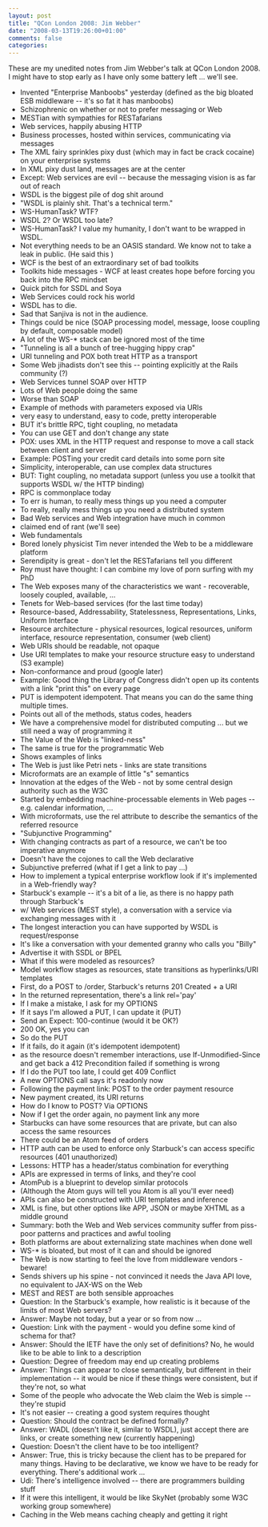 ```yaml
---
layout: post
title: "QCon London 2008: Jim Webber"
date: "2008-03-13T19:26:00+01:00"
comments: false
categories: 
---
```


<p>These are my unedited notes from Jim Webber's talk at QCon London 2008.
I might have to stop early as I have only some battery left ... we'll see.</p>

<ul>
<li>Invented "Enterprise Manboobs" yesterday (defined as the big bloated ESB middleware -- it's so fat it has manboobs)</li>
<li>Schizophrenic on whether or not to prefer messaging or Web</li>
<li>MESTian with sympathies for RESTafarians</li>
<li>Web services, happily abusing HTTP</li>
<li>Business processes, hosted within services, communicating via messages</li>
<li>The XML fairy sprinkles pixy dust (which may in fact be crack cocaine) on your enterprise systems</li>
<li>In XML pixy dust land, messages are at the center</li>
<li>Except: Web services are evil -- because the messaging vision is as far out of reach</li>
<li>WSDL is the biggest pile of dog shit around</li>
<li>"WSDL is plainly shit. That's a technical term."</li>
<li>WS-HumanTask? WTF?</li>
<li>WSDL 2? Or WSDL too late?</li>
<li>WS-HumanTask? I value my humanity, I don't want to be wrapped in WSDL.</li>
<li>Not everything needs to be an OASIS standard. We know not to take a leak in public. (He said this )</li>
<li>WCF is the best of an extraordinary set of bad toolkits</li>
<li>Toolkits hide messages - WCF at least creates hope before forcing you back into the RPC mindset</li>
<li>Quick pitch for SSDL and Soya</li>
<li>Web Services could rock his world</li>
<li>WSDL has to die.</li>
<li>Sad that Sanjiva is not in the audience.</li>
<li>Things could be nice (SOAP processing model, message, loose coupling by default, composable model)</li>
<li>A lot of the WS-* stack can be ignored most of the time</li>
<li>"Tunneling is all a bunch of tree-hugging hippy crap"</li>
<li>URI tunneling and POX both treat HTTP as a transport</li>
<li>Some Web jihadists don't see this -- pointing explicitly at the Rails community (?)</li>
<li>Web Services tunnel SOAP over HTTP</li>
<li>Lots of Web people doing the same</li>
<li>Worse than SOAP</li>
<li>Example of methods with parameters exposed via URIs</li>
<li>very easy to understand, easy to code, pretty interoperable </li>
<li>BUT it's brittle RPC, tight coupling, no metadata</li>
<li>You can use GET and don't change any state</li>
<li>POX: uses XML in the HTTP request and response to move a call stack between client and server</li>
<li>Example: POSTing your credit card details into some porn site</li>
<li>Simplicity, interoperable, can use complex data structures</li>
<li>BUT: Tight coupling, no metadata support (unless you use a toolkit that supports WSDL w/ the HTTP binding)</li>
<li>RPC is commonplace today</li>
<li>To err is human, to really mess things up you need a computer</li>
<li>To really, really mess things up you need a distributed system</li>
<li>Bad Web services and Web integration have much in common</li>
<li>claimed end of rant (we'll see)</li>
<li>Web fundamentals</li>
<li>Bored lonely physicist Tim never intended the Web to be a middleware platform </li>
<li>Serendipity is great - don't let the RESTafarians tell you different</li>
<li>Roy must have thought: I can combine my love of porn surfing with my PhD</li>
<li>The Web exposes many of the characteristics we want - recoverable, loosely coupled, available, ...</li>
<li>Tenets for Web-based services (for the last time today)</li>
<li>Resource-based, Addressability, Statelessness, Representations, Links, Uniform Interface</li>
<li>Resource architecture - physical resources, logical resources, uniform interface, resource representation, consumer (web client)</li>
<li>Web URIs should be readable, not opaque</li>
<li>Use URI templates to make your resource structure easy to understand (S3 example)</li>
<li>Non-conformance and proud (google later)</li>
<li>Example: Good thing the Library of Congress didn't open up its contents with a link "print this" on every page</li>
<li>PUT is idempotent idempotent. That means you can do the same thing multiple times.</li>
<li>Points out all of the methods, status codes, headers</li>
<li>We have a comprehensive model for distributed computing ... but we still need a way of programming it</li>
<li>The Value of the Web is "linked-ness"</li>
<li>The same is true for the programmatic Web </li>
<li>Shows examples of links</li>
<li>The Web is just like Petri nets - links are state transitions</li>
<li>Microformats are an example of little "s" semantics</li>
<li>Innovation at the edges of the Web - not by some central design authority such as the W3C</li>
<li>Started by embedding machine-processable elements in Web pages -- e.g. calendar information, ...</li>
<li>With microformats, use the rel attribute to describe the semantics of the referred resource</li>
<li>"Subjunctive Programming"</li>
<li>With changing contracts as part of a resource, we can't be too imperative anymore</li>
<li>Doesn't have the cojones to call the Web declarative  </li>
<li>Subjunctive preferred (what if I get a link to pay ...)  </li>
<li>How to implement a typical enterprise workflow look if it's implemented in a Web-friendly way?</li>
<li>Starbuck's example -- it's a bit of a lie, as there is no happy path through Starbuck's</li>
<li>w/ Web services (MEST style), a conversation with a service via exchanging messages with it</li>
<li>The longest interaction you can have supported by WSDL is request/response</li>
<li>It's like a conversation with your demented granny who calls you "Billy"</li>
<li>Advertise it with SSDL or BPEL</li>
<li>What if this were modeled as resources?</li>
<li>Model workflow stages as resources, state transitions as hyperlinks/URI templates</li>
<li>First, do a POST to /order, Starbuck's returns 201 Created + a URI</li>
<li>In the returned representation, there's a link rel='pay'</li>
<li>If I make a mistake, I ask for my OPTIONS</li>
<li>If it says I'm allowed a PUT, I can update it (PUT)</li>
<li>Send an Expect: 100-continue (would it be OK?)</li>
<li>200 OK, yes you can</li>
<li>So do the PUT</li>
<li>If it fails, do it again (it's idempotent idempotent)</li>
<li>as the resource doesn't remember interactions, use If-Unmodified-Since and get back a 412 Precondition failed if something is wrong</li>
<li>If I do the PUT too late, I could get 409 Conflict</li>
<li>A new OPTIONS call says it's readonly now</li>
<li>Following the payment link: POST to the order payment resource</li>
<li>New payment created, its URI returns</li>
<li>How do I know to POST? Via OPTIONS</li>
<li>Now if I get the order again, no payment link any more</li>
<li>Starbucks can have some resources that are private, but can also access the same resources</li>
<li>There could be an Atom feed of orders</li>
<li>HTTP auth can be used to enforce only Starbuck's can access specific resources (401 unauthorized)</li>
<li>Lessons: HTTP has a header/status combination for everything</li>
<li>APIs are expressed in terms of links, and they're cool</li>
<li>AtomPub is a blueprint to develop similar protocols</li>
<li>(Although the Atom guys will tell you Atom is all you'll ever need)  </li>
<li>APIs can also be constructed with URI templates and inference</li>
<li>XML is fine, but other options like APP, JSON or maybe XHTML as a middle ground</li>
<li>Summary: both the Web and Web services community suffer from piss-poor patterns and practices and awful tooling</li>
<li>Both platforms are about externalizing state machines when done well</li>
<li>WS-* is bloated, but most of it can and should be ignored</li>
<li>The Web is now starting to feel the love from middleware vendors - beware!</li>
<li>Sends shivers up his spine - not convinced it needs the Java API love, no equivalent to JAX-WS on the Web</li>
<li>MEST and REST are both sensible approaches</li>
<li>Question: In the Starbuck's example, how realistic is it because of the limits of most Web servers? </li>
<li>Answer: Maybe not today, but a year or so from now ...</li>
<li>Question: Link with the payment - would you define some kind of schema for that?</li>
<li>Answer: Should the IETF have the only set of definitions? No, he would like to be able to link to a description</li>
<li>Question: Degree of freedom may end up creating problems</li>
<li>Answer: Things can appear to close semantically, but different in their implementation -- it would be nice if these things were consistent, but if they're not, so what</li>
<li>Some of the people who advocate the Web claim the Web is simple -- they're stupid</li>
<li>It's not easier -- creating a good system requires thought</li>
<li>Question: Should the contract be defined formally?</li>
<li>Answer: WADL (doesn't like it, similar to WSDL), just accept there are links, or create something new (currently happening)</li>
<li>Question: Doesn't the client have to be too intelligent?</li>
<li>Answer: True, this is tricky because the client has to be prepared for many things. Having to be declarative, we know we have to be ready for everything. There's additional work ...</li>
<li>Udi: There's intelligence involved -- there are programmers building stuff</li>
<li>If it were this intelligent, it would be like SkyNet (probably some W3C working group somewhere)</li>
<li>Caching in the Web means caching cheaply and getting it right</li>
</ul>


